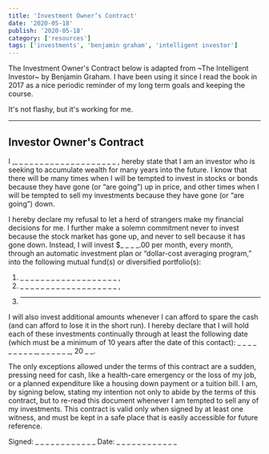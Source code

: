 ```yaml
---
title: 'Investment Owner’s Contract'
date: '2020-05-18'
publish: '2020-05-18'
category: ['resources']
tags: ['investments', 'benjamin graham', 'intelligent investor']
---
```


The Investment Owner's Contract below is adapted from ~The Intelligent Investor~ by Benjamin Graham. I have been using it since I read the book in 2017 as a nice periodic reminder of my long term goals and keeping the course.

It's not flashy, but it's working for me.

<hr>

## Investor Owner's Contract

I ,\_ \_ \_ \_ \_ \_ \_ \_ \_ \_ \_ \_ \_ \_ \_ \_ \_ \_ \_ \_ , hereby state that I am an investor who is seeking to accumulate wealth for many years into the future. I know that there will be many times when I will be tempted to invest in stocks or bonds because they have gone (or “are going”) up in price, and other times when I will be tempted to sell my investments because they have gone (or “are going”) down.

I hereby declare my refusal to let a herd of strangers make my financial decisions for me. I further make a solemn commitment never to invest because the stock market has gone up, and never to sell because it has gone down. Instead, I will invest \$\_ \_ \_ \_.00 per month, every month, through an automatic investment plan or “dollar-cost averaging program,” into the following mutual fund(s) or diversified portfolio(s):

1. \_ \_ \_ \_ \_ \_ \_ \_ \_ \_ \_ \_ \_ \_ \_ \_ \_ \_ \_ ,
2. \_ \_ \_ \_ \_ \_ \_ \_ \_ \_ \_ \_ \_ \_ \_ \_ \_ \_ \_ ,
3. ***

I will also invest additional amounts whenever I can afford to spare the cash (and can afford to lose it in the short run). I hereby declare that I will hold each of these investments continually through at least the following date (which must be a minimum of 10 years after the date of this contact):
\_ \_ \_ \_ \_ \_ \_ \_ \_ _, _ \_ \_ \_ \_ _, 20 _ \_.

The only exceptions allowed under the terms of this contract are a sudden, pressing need for cash, like a health-care emergency or the loss of my job, or a planned expenditure like a housing down payment or a tuition bill. I am, by signing below, stating my intention not only to abide by the terms of this contract, but to re-read this document whenever I am tempted to sell any of my investments. This contract is valid only when signed by at least one witness, and must be kept in a safe place that is easily accessible for future reference.

Signed: \_ \_ \_ \_ \_ \_ \_ \_ \_ \_ \_ _ Date: _ \_ \_ \_ \_ \_ \_ \_ \_ \_ \_ \_
